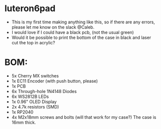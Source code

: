 # luteron6pad
- This is my first time making anything like this, so if there are any errors, please let me know on the slack @Caleb.
- I would love if I could have a black pcb, (not the usual green)
- Would it be possible to print the bottom of the case in black and laser cut the top in acrylic?

# BOM:
- 5x Cherry MX switches
- 1x EC11 Encoder (with push button, please)
- 1x PCB
- 6x Through-hole 1N4148 Diodes
- 6x WS2812B LEDs
- 1x 0.96" OLED Display
- 2x 4.7k resistors (SMD)
- 1x RP2040
- 4x M2x18mm screws and bolts (will that work for my case?) The case is 16mm thick.
